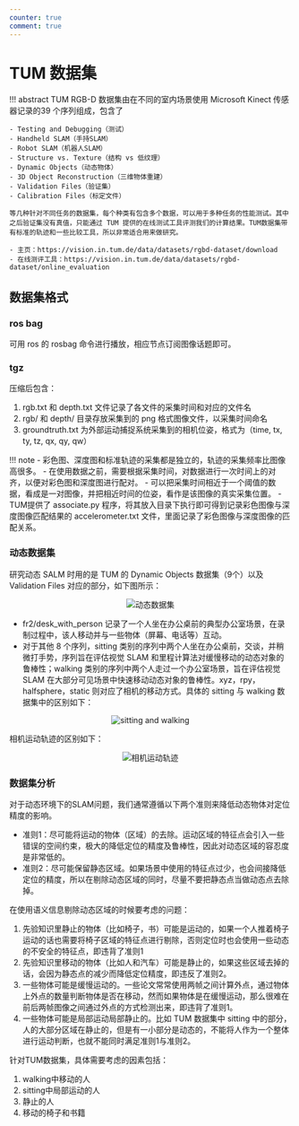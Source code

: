 ```yaml
---
counter: true
comment: true
---
```


# TUM 数据集

!!! abstract
    TUM RGB-D 数据集由在不同的室内场景使用 Microsoft Kinect 传感器记录的39 个序列组成，包含了 
    
    - Testing and Debugging（测试）
    - Handheld SLAM（手持SLAM）
    - Robot SLAM（机器人SLAM）
    - Structure vs. Texture（结构 vs 低纹理）
    - Dynamic Objects（动态物体）
    - 3D Object Reconstruction（三维物体重建）
    - Validation Files（验证集）
    - Calibration Files（标定文件）

    等几种针对不同任务的数据集，每个种类有包含多个数据，可以用于多种任务的性能测试。其中之后验证集没有真值，只能通过 TUM 提供的在线测试工具评测我们的计算结果。TUM数据集带有标准的轨迹和一些比较工具，所以非常适合用来做研究。

    - 主页：https://vision.in.tum.de/data/datasets/rgbd-dataset/download
    - 在线测评工具：https://vision.in.tum.de/data/datasets/rgbd-dataset/online_evaluation


## 数据集格式

### ros bag

可用 ros 的 rosbag 命令进行播放，相应节点订阅图像话题即可。

### tgz

压缩后包含：

1. rgb.txt 和 depth.txt 文件记录了各文件的采集时间和对应的文件名
2. rgb/ 和 depth/ 目录存放采集到的 png 格式图像文件，以采集时间命名
3. groundtruth.txt 为外部运动捕捉系统采集到的相机位姿，格式为（time, tx, ty, tz, qx, qy, qw）

!!! note
    - 彩色图、深度图和标准轨迹的采集都是独立的，轨迹的采集频率比图像高很多。
    - 在使用数据之前，需要根据采集时间，对数据进行一次时间上的对齐，以便对彩色图和深度图进行配对。
    - 可以把采集时间相近于一个阈值的数据，看成是一对图像，并把相近时间的位姿，看作是该图像的真实采集位置。
    - TUM提供了 associate.py 程序，将其放入目录下执行即可得到记录彩色图像与深度图像匹配结果的 accelerometer.txt 文件，里面记录了彩色图像与深度图像的匹配关系。

### 动态数据集

研究动态 SALM 时用的是 TUM 的 Dynamic Objects 数据集（9个）以及 Validation Files 对应的部分，如下图所示：

<center><img src="https://cdn.jsdelivr.net/gh/jujimeizuo/note@gh-pages/assets/images/cv/dataset/dynadataset.png" alt="动态数据集"></center>

- fr2/desk_with_person 记录了一个人坐在办公桌前的典型办公室场景，在录制过程中，该人移动并与一些物体（屏幕、电话等）互动。
- 对于其他 8 个序列，sitting 类别的序列中两个人坐在办公桌前，交谈，并稍微打手势，序列旨在评估视觉 SLAM 和里程计算法对缓慢移动的动态对象的鲁棒性；walking 类别的序列中两个人走过一个办公室场景，旨在评估视觉 SLAM 在大部分可见场景中快速移动动态对象的鲁棒性。xyz，rpy，halfsphere，static 则对应了相机的移动方式。具体的 sitting 与 walking 数据集中的区别如下：

<center><img src="https://cdn.jsdelivr.net/gh/jujimeizuo/note@gh-pages/assets/images/cv/dataset/sitting_and_walking.png" alt="sitting and walking"></center>

相机运动轨迹的区别如下：

<center><img src="https://cdn.jsdelivr.net/gh/jujimeizuo/note@gh-pages/assets/images/cv/dataset/camera_track.png" alt="相机运动轨迹"></center>


### 数据集分析

对于动态环境下的SLAM问题，我们通常遵循以下两个准则来降低动态物体对定位精度的影响。

- 准则1：尽可能将运动的物体（区域）的去除。运动区域的特征点会引入一些错误的空间约束，极大的降低定位的精度及鲁棒性，因此对动态区域的容忍度是非常低的。
- 准则2：尽可能保留静态区域。如果场景中使用的特征点过少，也会间接降低定位的精度，所以在剔除动态区域的同时，尽量不要把静态点当做动态点去除掉。

在使用语义信息剔除动态区域的时候要考虑的问题：

1. 先验知识里静止的物体（比如椅子，书）可能是运动的，如果一个人推着椅子运动的话也需要将椅子区域的特征点进行剔除，否则定位时也会使用一些动态的不安全的特征点，即违背了准则1
2. 先验知识里移动的物体（比如人和汽车）可能是静止的，如果这些区域去掉的话，会因为静态点的减少而降低定位精度，即违反了准则2。
3. 一些物体可能是缓慢运动的。一些论文常常使用两帧之间计算外点，通过物体上外点的数量判断物体是否在移动，然而如果物体是在缓慢运动，那么很难在前后两帧图像之间通过外点的方式检测出来，即违背了准则1。
4. 一些物体可能是局部运动局部静止的。比如 TUM 数据集中 sitting 中的部分，人的大部分区域在静止的，但是有一小部分是动态的，不能将人作为一个整体进行运动判断，也就不能同时满足准则1与准则2。

针对TUM数据集，具体需要考虑的因素包括：

1. walking中移动的人
2. sitting中局部运动的人
3. 静止的人
4. 移动的椅子和书籍

